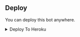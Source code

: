 


## Deploy
You can deploy this bot anywhere.

<details><summary>Deploy To Heroku</summary>
<p>
<br>
<a href="https://heroku.com/deploy?template=https://github.com/Tahim15/My-Dream">
  <img src="https://www.herokucdn.com/deploy/button.svg" alt="Deploy">
</a>
</p>
</details>

